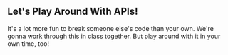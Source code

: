 ## Let's Play Around With APIs!

It's a lot more fun to break someone else's code than your own. We're gonna work through this in class together. But play around with it in your own time, too!
